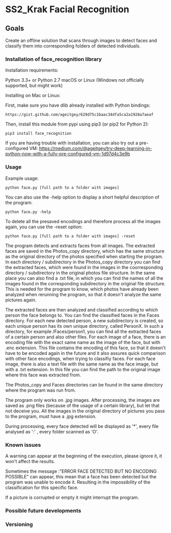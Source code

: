 # SS2_Krak Facial Recognition

## Goals
Create an offline solution that scans through images to detect faces and classify them into corresponding folders of detected individuals.

### Installation of face_recognition library
Installation requirements:

Python 3.3+ or Python 2.7
macOS or Linux (Windows not officially supported, but might work)

Installing on Mac or Linux:

First, make sure you have dlib already installed with Python bindings:

    https://gist.github.com/ageitgey/629d75c1baac34dfa5ca2a1928a7aeaf

Then, install this module from pypi using pip3 (or pip2 for Python 2):

    pip3 install face_recognition

If you are having trouble with installation, you can also try out a
pre-configured VM: https://medium.com/@ageitgey/try-deep-learning-in-python-now-with-a-fully-pre-configured-vm-1d97d4c3e9b

### Usage
Example usage:

    python face.py [full path to a folder with images] 

You can also use the -help option to display a short helpful description of the program:

    python face.py -help

To delete all the presaved encodings and therefore process all the images again, you can use the -reset option:

    python face.py [full path to a folder with images] -reset
    

The program detects and extracts faces from all images. The extracted faces are saved in the Photos_copy directory, which has the same structure as the original directory of the photos specified when starting the program. In each directory / subdirectory in the Photos_copy directory you can find the extracted faces, which were found in the images in the coorresponding directory / subdirectory in the original photos file structure. In the same place you can also find a .txt file, in which you can find the names of all the images found in the corresponding subdirectory in the original file structure. This is needed for the program to know, which photos have already been analyzed when rerunning the program, so that it doesn't analyze the same pictures again.

The extracted faces are then analyzed and classified according to which person the face belongs to. You can find the classified faces in the Faces directory. For each new detected person, a new subdirectory is created, so each unique person has its own unique directory, called PersonX. In such a directory, for example /Faces/person1, you can find all the extracted faces of a certain person and also other files. For each image of a face, there is an encoding file with the exact same name as the image of the face, but with .enc extension. This file contains the encoding of this face, so that it doesn't have to be encoded again in the future and it also assures quick comparison with other face encodings, when trying to classifiy faces. For each face image, there is also a text file with the same name as the face image, but with a .txt extension. In this file you can find the path to the original image where this face was extracted from. 

The Photos_copy and Faces directories can be found in the same directory where the program was run from.

The program only works on .jpg images. After processing, the images are saved as .png files (because of the usage of a certain library), but let that not deceive you. All the images in the original directory of pictures you pass to the program, must have a .jpg extension.

During processing, every face detected will be displayed as '*', every file analysed as ':' , every folder scanned as 'O'.

### Known issues
A warning can appear at the beginning of the execution, please ignore it, it won't affect the results.

Sometimes the message :"ERROR FACE DETECTED BUT NO ENCODING POSSIBLE" can appear, this mean that a face has been detected but the program was unable to encode it. Resulting in the impossibility of the classification for this specific face. 

If a picture is corrupted or empty it might interrupt the program.  

### Possible future developments

### Versioning
